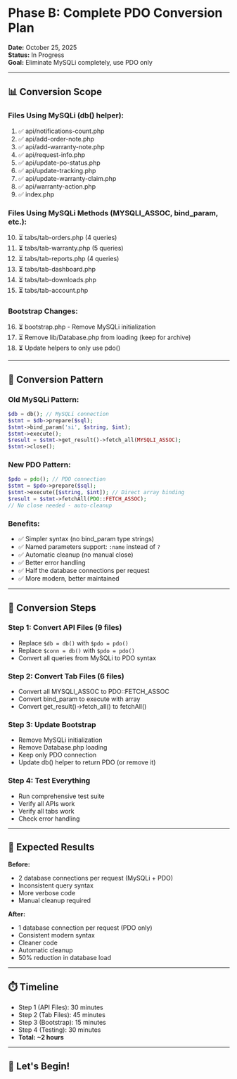 # Phase B: Complete PDO Conversion Plan

**Date:** October 25, 2025  
**Status:** In Progress  
**Goal:** Eliminate MySQLi completely, use PDO only

---

## 📊 Conversion Scope

### Files Using MySQLi (db() helper):
1. ✅ api/notifications-count.php
2. ✅ api/add-order-note.php
3. ✅ api/add-warranty-note.php
4. ✅ api/request-info.php
5. ✅ api/update-po-status.php
6. ✅ api/update-tracking.php
7. ✅ api/update-warranty-claim.php
8. ✅ api/warranty-action.php
9. ✅ index.php

### Files Using MySQLi Methods (MYSQLI_ASSOC, bind_param, etc.):
10. ⏳ tabs/tab-orders.php (4 queries)
11. ⏳ tabs/tab-warranty.php (5 queries)
12. ⏳ tabs/tab-reports.php (4 queries)
13. ⏳ tabs/tab-dashboard.php
14. ⏳ tabs/tab-downloads.php
15. ⏳ tabs/tab-account.php

### Bootstrap Changes:
16. ⏳ bootstrap.php - Remove MySQLi initialization
17. ⏳ Remove lib/Database.php from loading (keep for archive)
18. ⏳ Update helpers to only use pdo()

---

## 🔄 Conversion Pattern

### Old MySQLi Pattern:
```php
$db = db(); // MySQLi connection
$stmt = $db->prepare($sql);
$stmt->bind_param('si', $string, $int);
$stmt->execute();
$result = $stmt->get_result()->fetch_all(MYSQLI_ASSOC);
$stmt->close();
```

### New PDO Pattern:
```php
$pdo = pdo(); // PDO connection
$stmt = $pdo->prepare($sql);
$stmt->execute([$string, $int]); // Direct array binding
$result = $stmt->fetchAll(PDO::FETCH_ASSOC);
// No close needed - auto-cleanup
```

### Benefits:
- ✅ Simpler syntax (no bind_param type strings)
- ✅ Named parameters support: `:name` instead of `?`
- ✅ Automatic cleanup (no manual close)
- ✅ Better error handling
- ✅ Half the database connections per request
- ✅ More modern, better maintained

---

## 📝 Conversion Steps

### Step 1: Convert API Files (9 files)
- Replace `$db = db()` with `$pdo = pdo()`
- Replace `$conn = db()` with `$pdo = pdo()`
- Convert all queries from MySQLi to PDO syntax

### Step 2: Convert Tab Files (6 files)
- Convert all MYSQLI_ASSOC to PDO::FETCH_ASSOC
- Convert bind_param to execute with array
- Convert get_result()->fetch_all() to fetchAll()

### Step 3: Update Bootstrap
- Remove MySQLi initialization
- Remove Database.php loading
- Keep only PDO connection
- Update db() helper to return PDO (or remove it)

### Step 4: Test Everything
- Run comprehensive test suite
- Verify all APIs work
- Verify all tabs work
- Check error handling

---

## 🎯 Expected Results

**Before:**
- 2 database connections per request (MySQLi + PDO)
- Inconsistent query syntax
- More verbose code
- Manual cleanup required

**After:**
- 1 database connection per request (PDO only)
- Consistent modern syntax
- Cleaner code
- Automatic cleanup
- 50% reduction in database load

---

## ⏱️ Timeline

- Step 1 (API Files): 30 minutes
- Step 2 (Tab Files): 45 minutes
- Step 3 (Bootstrap): 15 minutes
- Step 4 (Testing): 30 minutes
- **Total: ~2 hours**

---

## 🚀 Let's Begin!
